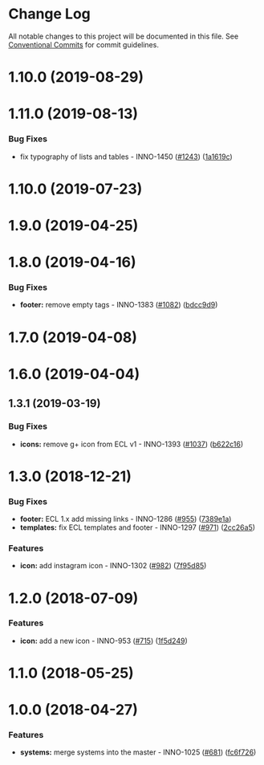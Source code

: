 # Change Log

All notable changes to this project will be documented in this file.
See [Conventional Commits](https://conventionalcommits.org) for commit guidelines.

<a name="1.10.0"></a>
# 1.10.0 (2019-08-29)



<a name="1.11.0"></a>
# 1.11.0 (2019-08-13)


### Bug Fixes

* fix typography of lists and tables - INNO-1450 ([#1243](https://github.com/ec-europa/europa-component-library/issues/1243)) ([1a1619c](https://github.com/ec-europa/europa-component-library/commit/1a1619c))



<a name="1.10.0"></a>
# 1.10.0 (2019-07-23)



<a name="1.9.0"></a>
# 1.9.0 (2019-04-25)



<a name="1.8.0"></a>
# 1.8.0 (2019-04-16)


### Bug Fixes

* **footer:** remove empty tags - INNO-1383 ([#1082](https://github.com/ec-europa/europa-component-library/issues/1082)) ([bdcc9d9](https://github.com/ec-europa/europa-component-library/commit/bdcc9d9))



<a name="1.7.0"></a>
# 1.7.0 (2019-04-08)



<a name="1.6.0"></a>
# 1.6.0 (2019-04-04)



<a name="1.3.1"></a>
## 1.3.1 (2019-03-19)


### Bug Fixes

* **icons:** remove g+ icon from ECL v1 - INNO-1393 ([#1037](https://github.com/ec-europa/europa-component-library/issues/1037)) ([b622c16](https://github.com/ec-europa/europa-component-library/commit/b622c16))



<a name="1.3.0"></a>
# 1.3.0 (2018-12-21)


### Bug Fixes

* **footer:** ECL 1.x add missing links - INNO-1286 ([#955](https://github.com/ec-europa/europa-component-library/issues/955)) ([7389e1a](https://github.com/ec-europa/europa-component-library/commit/7389e1a))
* **templates:** fix ECL templates and footer - INNO-1297 ([#971](https://github.com/ec-europa/europa-component-library/issues/971)) ([2cc26a5](https://github.com/ec-europa/europa-component-library/commit/2cc26a5))


### Features

* **icon:** add instagram icon - INNO-1302 ([#982](https://github.com/ec-europa/europa-component-library/issues/982)) ([7f95d85](https://github.com/ec-europa/europa-component-library/commit/7f95d85))



<a name="1.2.0"></a>
# 1.2.0 (2018-07-09)


### Features

* **icon:** add a new icon - INNO-953 ([#715](https://github.com/ec-europa/europa-component-library/issues/715)) ([1f5d249](https://github.com/ec-europa/europa-component-library/commit/1f5d249))



<a name="1.1.0"></a>
# 1.1.0 (2018-05-25)



<a name="1.0.0"></a>
# 1.0.0 (2018-04-27)


### Features

* **systems:** merge systems into the master - INNO-1025 ([#681](https://github.com/ec-europa/europa-component-library/issues/681)) ([fc6f726](https://github.com/ec-europa/europa-component-library/commit/fc6f726))
